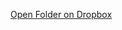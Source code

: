 [Open Folder on Dropbox](https://www.dropbox.com/scl/fo/utbd6pkm86zh6wssg4syj/AGDuL2SODsTai0j5OtUtiRg?rlkey=dp3p0o2h4tw7edh3g720svzcz&st=d5vxuxul&dl=0)
